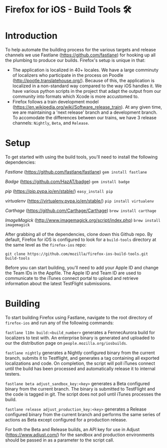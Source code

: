 # Firefox for iOS - Build Tools 🛠

# Introduction

To help automate the building process for the various targets and release channels we use Fastlane (https://github.com/fastlane) for hooking up all the plumbing to produce our builds. Firefox's setup is unique in that:

* The application is localized in 40+ locales. We have a large comminuty of localizers who participate in the process on Poodle (http://pootle.translatehouse.org/). Because of this, the application is localized in a non-standard way compared to the way iOS handles it. We have various python scripts in the project that adapt the output from our community into formats which Xcode is more accustomed to.
* Firefox follows a train development model (https://en.wikipedia.org/wiki/Software_release_train). At any given time, we are maintaining a 'next release' branch and a development branch. To accomodate the differences between our trains, we have 3 release channels: `Nightly`, `Beta`, and `Release`.

# Setup

To get started with using the build tools, you'll need to install the following dependencies:

_Fastlane_ (https://github.com/fastlane/fastlane) `gem install fastlane`

_Badge_ (https://github.com/HazAT/badge) `gem install badge`

_pip_ (https://pip.pypa.io/en/stable/) `easy_install pip`

_virtualenv_ (https://virtualenv.pypa.io/en/stable/) `pip install virtualenv`

_Carthage_ (https://github.com/Carthage/Carthage) `brew install carthage`

_ImageMagick_ (http://www.imagemagick.org/script/index.php) `brew install imagemagick`

After grabbing all of the dependencies, clone down this Github repo. By default, Firefox for iOS is configured to look for a `build-tools` directory at the same level as the `firefox-ios` repo:

`git clone https://github.com/mozilla/firefox-ios-build-tools.git build-tools`

Before you can start building, you'll need to add your Apple ID and change the Team IDs in the Appfile. The Apple ID and Team ID are used to communicate to the iTunes connect portal to upload and retrieve information about the latest TestFlight submissions.

# Building

To start building Firefox using Fastlane, navigate to the root directory of `firefox-ios` and run any of the following commands:

`fastlane l10n build:<build_number>` generates a FennecAurora build for localizers to test with. An enterprise binary is generated and uploaded to our the distribution page on `people.mozilla.org/iosbuilds`.

`fastlane nightly` generates a Nightly configured binary from the current branch, submits it to Testflight, and generates a tag containing all exported localizations and code. On completion, the script will poll iTunes connect until the build has been processed and automatically release it to internal testers.

`fastlane beta adjust_sandbox_key:<key>` generates a Beta configured binary from the current branch. The binary is submitted to TestFlight and the code is tagged in git. The script does not poll until iTunes processes the build.

`fastlane release adjust_production_key:<key>` generates a Release configured binary from the current branch and performs the same series of actions as Beta except configured for a production release.

For both the Beta and Release builds, an API key for use in Adjust (https://www.adjust.com/) for the sandbox and production environments should be passed in as a parameter to the script call.


